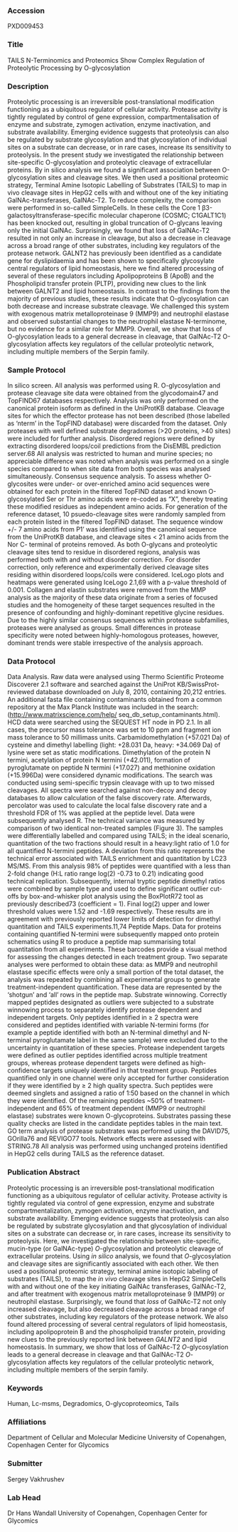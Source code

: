 ### Accession
PXD009453

### Title
TAILS N-Terminomics and Proteomics Show Complex Regulation of Proteolytic Processing by O-glycosylation

### Description
Proteolytic processing is an irreversible post-translational modification functioning as a ubiquitous regulator of cellular activity. Protease activity is tightly regulated by control of gene expression, compartmentalisation of enzyme and substrate, zymogen activation, enzyme inactivation, and substrate availability. Emerging evidence suggests that proteolysis can also be regulated by substrate glycosylation and that glycosylation of individual sites on a substrate can decrease, or in rare cases, increase its sensitivity to proteolysis. In the present study we investigated the relationship between site-specific O-glycosylation and proteolytic cleavage of extracellular proteins. By in silico analysis we found a significant association between O-glycosylation sites and cleavage sites. We then used a positional proteomic strategy, Terminal Amine Isotopic Labelling of Substrates (TAILS) to map in vivo cleavage sites in HepG2 cells with and without one of the key initiating GalNAc-transferases, GalNAc-T2. To reduce complexity, the comparison were performed in so-called SimpleCells. In these cells the Core 1 β3-galactosyltransferase-specific molecular chaperone (COSMC; C1GALT1C1) has been knocked out, resulting in global truncation of O-glycans leaving only the initial GalNAc. Surprisingly, we found that loss of GalNAc-T2 resulted in not only an increase in cleavage, but also a decrease in cleavage across a broad range of other substrates, including key regulators of the protease network. GALNT2 has previously been identified as a candidate gene for dyslipidaemia and has been shown to specifically glycosylate central regulators of lipid homeostasis, here we find altered processing of several of these regulators including Apolipoproteins B (ApoB) and the Phospholipid transfer protein (PLTP), providing new clues to the link between GALNT2 and lipid homeostasis. In contrast to the findings from the majority of previous studies, these results indicate that O-glycosylation can both decrease and increase substrate cleavage. We challenged this system with exogenous matrix metalloproteinase 9 (MMP9) and neutrophil elastase and observed substantial changes to the neutrophil elastase N-terminome, but no evidence for a similar role for MMP9. Overall, we show that loss of O-glycosylation leads to a general decrease in cleavage, that GalNAc-T2 O-glycosylation affects key regulators of the cellular proteolytic network, including multiple members of the Serpin family.

### Sample Protocol
In silico screen. All analysis was performed using R. O-glycosylation and protease cleavage site data were obtained from the glycodomain47 and TopFIND67 databases respectively. Analysis was only performed on the canonical protein isoform as defined in the UniProtKB database. Cleavage sites for which the effector protease has not been described (those labelled as ‘nterm’ in the TopFIND database) were discarded from the dataset. Only proteases with well defined substrate degradomes (>20 proteins, >40 sites) were included for further analysis. Disordered regions were defined by extracting disordered loops/coil predictions from the DisEMBL prediction server.68 All analysis was restricted to human and murine species; no appreciable difference was noted when analysis was performed on a single species compared to when site data from both species was analysed simultaneously. Consensus sequence analysis. To assess whether O-glycosites were under- or over-enriched amino acid sequences were obtained for each protein in the filtered TopFIND dataset and known O-glycosylated Ser or Thr amino acids were re-coded as “X”, thereby treating these modified residues as independent amino acids. For generation of the reference dataset, 10 psuedo-cleavage sites were randomly sampled from each protein listed in the filtered TopFIND dataset. The sequence window +/- 7 amino acids from P1’ was identified using the canonical sequence from the UniProtKB database, and cleavage sites < 21 amino acids from the Nor C- terminal of proteins removed. As both O-glycans and proteolytic cleavage sites tend to residue in disordered regions, analysis was performed both with and without disorder correction. For disorder correction, only reference and experimentally derived cleavage sites residing within disordered loops/coils were considered. IceLogo plots and heatmaps were generated using IceLogo 2.1,69 with a p-value threshold of 0.001. Collagen and elastin substrates were removed from the MMP analysis as the majority of these data originate from a series of focused studies and the homogeneity of these target sequences resulted in the presence of confounding and highly-dominant repetitive glycine residues. Due to the highly similar consensus sequences within protease subfamilies, proteases were analysed as groups. Small differences in protease specificity were noted between highly-homologous proteases, however, dominant trends were stable irrespective of the analysis approach.

### Data Protocol
Data Analysis. Raw data were analysed using Thermo Scientific Proteome Discoverer 2.1 software and searched against the UniProt KB/SwissProt-reviewed database downloaded on July 8, 2010, containing 20,212 entries. An additional fasta file containing contaminants obtained from a common repository at the Max Planck Institute was included in the search: (http://www.matrixscience.com/help/ seq_db_setup_contaminants.html). HCD data were searched using the SEQUEST HT node in PD 2.1. In all cases, the precursor mass tolerance was set to 10 ppm and fragment ion mass tolerance to 50 millimass units. Carbamidomethylation (+57.021 Da) of cysteine and dimethyl labelling (light: +28.031 Da, heavy: +34.069 Da) of lysine were set as static modifications. Dimethylation of the protein N termini, acetylation of protein N termini (+42.011), formation of pyroglutamate on peptide N termini (+17.027) and methionine oxidation (+15.996Da) were considered dynamic modifications. The search was conducted using semi-specific trypsin cleavage with up to two missed cleavages. All spectra were searched against non-decoy and decoy databases to allow calculation of the false discovery rate. Afterwards, percolator was used to calculate the local false discovery rate and a threshold FDR of 1% was applied at the peptide level. Data were subsequently analysed R. The technical variance was measured by comparison of two identical non-treated samples (Figure 3). The samples were differentially labelled and compared using TAILS; in the ideal scenario, quantitation of the two fractions should result in a heavy:light ratio of 1.0 for all quantified N-termini peptides. A deviation from this ratio represents the technical error associated with TAILS enrichment and quantitation by LC23 MS/MS. From this analysis 98% of peptides were quantified with a less than 2-fold change (H:L ratio range log(2) -0.73 to 0.21) indicating good technical replication. Subsequently, internal tryptic peptide dimethyl ratios were combined by sample type and used to define significant outlier cut-offs by box-and-whisker plot analysis using the BoxPlotR72 tool as previously described73 (coefficient = 1). Final log(2) upper and lower threshold values were 1.52 and -1.69 respectively. These results are in agreement with previously reported lower limits of detection for dimethyl quantitation and TAILS experiments.11,74 Peptide Maps. Data for proteins containing quantified N-termini were subsequently mapped onto protein schematics using R to produce a peptide map summarising total quantitation from all experiments. These barcodes provide a visual method for assessing the changes detected in each treatment group. Two separate analyses were performed to obtain these data: as MMP9 and neutrophil elastase specific effects were only a small portion of the total dataset, the analysis was repeated by combining all experimental groups to generate treatment-independent quantification. These data are represented by the ‘shotgun’ and ‘all’ rows in the peptide map. Substrate winnowing. Correctly mapped peptides designated as outliers were subjected to a substrate winnowing process to separately identify protease dependent and independent targets. Only peptides identified in ≥ 2 spectra were considered and peptides identified with variable N-termini forms (for example a peptide identified with both an N-terminal dimethyl and N-terminal pyroglutamate label in the same sample) were excluded due to the uncertainty in quantitation of these species. Protease independent targets were defined as outlier peptides identified across multiple treatment groups, whereas protease dependent targets were defined as high-confidence targets uniquely identified in that treatment group. Peptides quantified only in one channel were only accepted for further consideration if they were identified by ≥ 2 high quality spectra. Such peptides were deemed singlets and assigned a ratio of 1:50 based on the channel in which they were identified. Of the remaining peptides ~50% of treatment-independent and 65% of treatment dependent (MMP9 or neutrophil elastase) substrates were known O-glycoproteins. Substrates passing these quality checks are listed in the candidate peptides tables in the main text. GO term analysis of protease substrates was performed using the DAVID75, GOrilla76 and REVIGO77 tools. Network effects were assessed with STRING.78 All analysis was performed using unchanged proteins identified in HepG2 cells during TAILS as the reference dataset.

### Publication Abstract
Proteolytic processing is an irreversible post-translational modification functioning as a ubiquitous regulator of cellular activity. Protease activity is tightly regulated via control of gene expression, enzyme and substrate compartmentalization, zymogen activation, enzyme inactivation, and substrate availability. Emerging evidence suggests that proteolysis can also be regulated by substrate glycosylation and that glycosylation of individual sites on a substrate can decrease or, in rare cases, increase its sensitivity to proteolysis. Here, we investigated the relationship between site-specific, mucin-type (or GalNAc-type) <i>O</i>-glycosylation and proteolytic cleavage of extracellular proteins. Using <i>in silico</i> analysis, we found that <i>O</i>-glycosylation and cleavage sites are significantly associated with each other. We then used a positional proteomic strategy, terminal amine isotopic labeling of substrates (TAILS), to map the <i>in vivo</i> cleavage sites in HepG2 SimpleCells with and without one of the key initiating GalNAc transferases, GalNAc-T2, and after treatment with exogenous matrix metalloproteinase 9 (MMP9) or neutrophil elastase. Surprisingly, we found that <i>loss</i> of GalNAc-T2 not only increased cleavage, but also decreased cleavage across a broad range of other substrates, including key regulators of the protease network. We also found altered processing of several central regulators of lipid homeostasis, including apolipoprotein B and the phospholipid transfer protein, providing new clues to the previously reported link between <i>GALNT2</i> and lipid homeostasis. In summary, we show that loss of GalNAc-T2 <i>O</i>-glycosylation leads to a general decrease in cleavage and that GalNAc-T2 <i>O</i>-glycosylation affects key regulators of the cellular proteolytic network, including multiple members of the serpin family.

### Keywords
Human, Lc-msms, Degradomics, O-glycoproteomics, Tails

### Affiliations
Department of Cellular and Molecular Medicine
University of Copenahgen, Copenhagen Center for Glycomics

### Submitter
Sergey Vakhrushev

### Lab Head
Dr Hans Wandall
University of Copenahgen, Copenhagen Center for Glycomics


